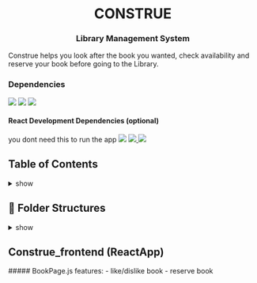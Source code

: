 <h1 id="construe" align="center"> CONSTRUE </h1>
<h3 align="center"> Library Management System </h3>

Construe helps you look after the book you wanted, check availability and reserve your book before going to the Library.


### Dependencies
<a href="https://python.org" target="_blank"><img src="https://img.shields.io/badge/Python-3.6++-green" /></a>
<a href="https://www.djangoproject.com/"><img src="https://img.shields.io/badge/Django-3.2-green" /></a>
<a href="https://www.django-rest-framework.org/"><img src="https://img.shields.io/badge/django--rest--framework-3.12-green" /></a>

#### React Development Dependencies (optional)
you dont need this to run the app
<a href="https://nodejs.org/"><img src="https://img.shields.io/badge/Nodejs-15.6.0-green" /></a>
<a href="https://reactjs.org"><img src="https://img.shields.io/badge/React-17.0.2-green" /> </a>
<a href="https://reactrouter.com/"><img src="https://img.shields.io/badge/react--router--dom-5-green" /></a>


<h2 id="contents">Table of Contents</h2>
<details>
  <summary>show</summary>
    <ol>
      <li><a href="#construe">CONSTRUE</a></li>
      <li><a href="#contents">Table of Contents</a></li>
    </ol>
</details>



<h2 id="folders"> 🌵 Folder Structures </h2>

<details>
  <summary>show</summary>
  
    ```
    construe
    │
    ├── books               # rest APIs
    │     ├── models.py 
    │     ├── views.py
    │     ├── serializers.py
    │     ├── permissions.py
    │     ├── utils.py
    │     └── ...
    │ 
    ├── construe
    │     ├── settings.py
    │     └── ...
    │
    ├── construe_frontend   #react frontend
    │     ├── src
    │     │    └── Components
    │     │            ├── App.js
    │     │            ├── Auth.js
    │     │            ├── BookPage.js
    │     │            ├── Comments.js
    │     │            ├── Header.js
    │     │            └── ...
    │     │
    │     ├── static
    │     ├── templates
    |     └── ...
    |
    ├── users     
    │     ├── models.py 
    │     ├── views.py
    │     ├── serializers.py
    │     └── ...
    │
    └── manage.py
    ```
</details>


<h2 id="construe-frontend">Construe_frontend (ReactApp)</h2>
##### BookPage.js
features: - like/dislike book
          - reserve book
      
